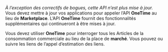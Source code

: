 *À l’exception des correctifs de bogues, cette API n’est plus mise à jour.* Vous devez mettre à jour vos applications pour appeler l’API **OneTime** au lieu de **Marketplace**. L’API **OneTime** fournit des fonctionnalités supplémentaires qui continueront à être mises à jour.

Vous devez utiliser **OneTime** pour interroger tous les Articles de la consommation commerciale au lieu de la place de **marché**. Vous pouvez ou suivre les liens de l’appel d’estimation des liens.